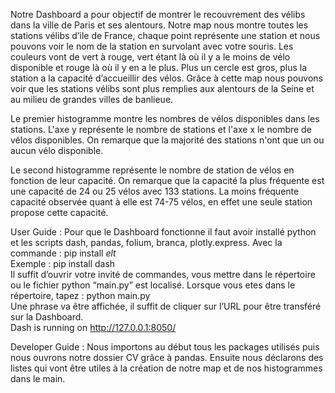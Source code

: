 Notre Dashboard a pour objectif de montrer le recouvrement des vélibs dans la ville de Paris et ses alentours. Notre map nous montre toutes les stations vélibs d’ile de France, chaque point représente une station et nous pouvons voir le nom de la station en survolant avec votre souris. Les couleurs vont de vert à rouge, vert étant là où il y a le moins de vélo disponible et rouge là où il y en a le plus. Plus un cercle est gros, plus la station a la capacité d’accueillir des vélos. Grâce à cette map nous pouvons voir que les stations vélibs sont plus remplies aux alentours de la Seine et au milieu de grandes villes de banlieue.

Le premier histogramme montre les nombres de vélos disponibles dans les stations. L'axe y représente le nombre de stations et l'axe x le nombre de vélos disponibles. On remarque que la majorité des stations n'ont que un ou aucun vélo disponible.  

Le second histogramme représente le nombre de station de vélos en fonction de leur capacité. On remarque que la capacité la plus fréquente est une capacité de 24 ou 25 vélos avec 133 stations. La moins fréquente capacité observée quant à elle est 74-75 vélos, en effet une seule station propose cette capacité.  

User Guide : Pour que le Dashboard fonctionne il faut avoir installé python et les scripts dash, pandas, folium, branca, plotly.express.
Avec la commande : pip install *elt*  
Exemple : pip install dash  
Il suffit d’ouvrir votre invité de commandes, vous mettre dans le répertoire ou le fichier python “main.py” est localisé. Lorsque vous etes dans le répertoire, tapez : python main.py  
Une phrase va être affichée, il suffit de cliquer sur l’URL pour être transféré sur la Dashboard.  
Dash is running on http://127.0.0.1:8050/

Developer Guide : Nous importons au début tous les packages utilisés puis nous ouvrons notre dossier CV grâce à pandas. Ensuite nous déclarons des listes qui vont être utiles à la création de notre map et de nos histogrammes dans le main. 
